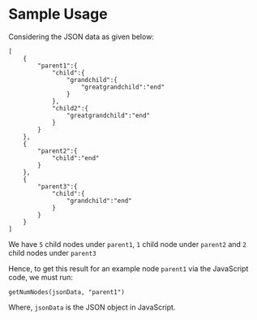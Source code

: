 # Sample Usage

Considering the JSON data as given below:
```
[
    {
        "parent1":{
            "child":{
                "grandchild":{
                    "greatgrandchild":"end"
                }
            },
            "child2":{
                "greatgrandchild":"end"
            }
        }
    },
    {
        "parent2":{
            "child":"end"
        }
    },
    {
        "parent3":{
            "child":{
                "grandchild":"end"
            }
        }
    }
]
```

We have `5` child nodes under `parent1`, `1` child node under `parent2` and `2` child nodes under `parent3`

Hence, to get this result for an example node ```parent1``` via the JavaScript code, we must run:  
```
getNumNodes(jsonData, "parent1")
```
Where, `jsonData` is the JSON object in JavaScript.

